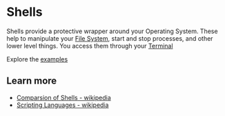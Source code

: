 # Shells

Shells provide a protective wrapper around your Operating System. These help to manipulate your [File System](../file-system/README.md), start and stop processes, and other lower level things. You access them through your [Terminal](../terminal/README.md)

Explore the [examples](./examples/README.md)

## Learn more

- [Comparsion of Shells - wikipedia](https://en.wikipedia.org/wiki/Comparison_of_command_shells)
- [Scripting Languages - wikipedia](https://en.wikipedia.org/wiki/Shell_script)
